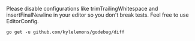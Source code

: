 Please disable configurations like trimTrailingWhitespace and insertFinalNewline in your editor so you don't break tests. Feel free to use EditorConfig.

```
go get -u github.com/kylelemons/godebug/diff
```
